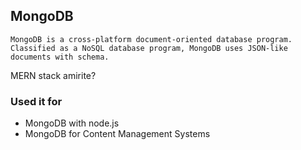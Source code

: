 ## MongoDB
```
MongoDB is a cross-platform document-oriented database program. Classified as a NoSQL database program, MongoDB uses JSON-like documents with schema.
```

MERN stack amirite?

### Used it for
- MongoDB with node.js
- MongoDB for Content Management Systems
